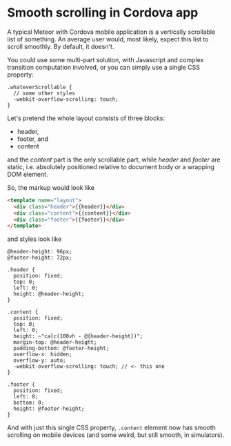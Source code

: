 # Smooth scrolling in Cordova app

A typical Meteor with Cordova mobile application is a vertically scrollable list
of something. An average user would, most likely, expect this list to scroll
smoothly. By default, it doesn't.

You could use some multi-part solution, with Javascript and complex transition
computation involved, or you can simply use a single CSS property:

```less
.whateverScrollable {
  // some other styles
  -webkit-overflow-scrolling: touch;
}
```

Let's pretend the whole layout consists of three blocks:

* header,
* footer, and
* content

and the _content_ part is the only scrollable part, while _header_ and _footer_
are static, i.e. absolutely positioned relative to document body or a wrapping
DOM element.

So, the markup would look like

```html
<template name="layout">
  <div class="header">{{header}}</div>
  <div class="content">{{content}}</div>
  <div class="footer">{{footer}}</div>
</template>
```

and styles look like

```less
@header-height: 96px;
@footer-height: 72px;

.header {
  position: fixed;
  top: 0;
  left: 0;
  height: @header-height;
}

.content {
  position: fixed;
  top: 0;
  left: 0;
  height: ~"calc(100vh - @{header-height})";
  margin-top: @header-height;
  padding-bottom: @footer-height;
  overflow-x: hidden;
  overflow-y: auto;
  -webkit-overflow-scrolling: touch; // <- this one
}

.footer {
  position: fixed;
  left: 0;
  bottom: 0;
  height: @footer-height;
}
```

And with just this single CSS property, `.content` element now has smooth
scrolling on mobile devices (and some weird, but still smooth, in simulators).
